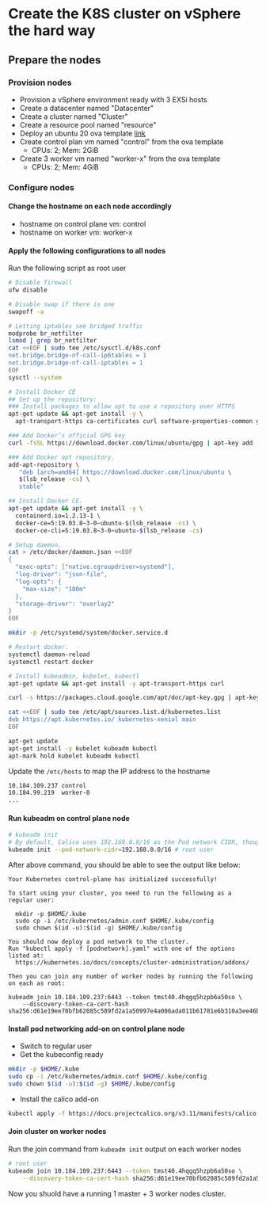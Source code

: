 # Create the K8S cluster on vSphere the hard way

## Prepare the nodes

### Provision nodes

- Provision a vSphere environment ready with 3 EXSi hosts
- Create a datacenter named "Datacenter"
- Create a cluster named "Cluster"
- Create a resource pool named "resource"
- Deploy an ubuntu 20 ova template [link](https://cloud-images.ubuntu.com/focal/current/)
- Create control plan vm named "control" from the ova template
  - CPUs: 2; Mem: 2GiB
- Create 3 worker vm named "worker-x" from the ova template
  - CPUs: 2; Mem: 4GiB

### Configure nodes

#### Change the hostname on each node accordingly

- hostname on control plane vm: control
- hostname on worker vm: worker-x

#### Apply the following configurations to all nodes
  
Run the following script as root user

``` bash
# Disable firewall
ufw disable

# Disable swap if there is one
swapoff -a

# Letting iptables see bridged traffic
modprobe br_netfilter
lsmod | grep br_netfilter
cat <<EOF | sudo tee /etc/sysctl.d/k8s.conf
net.bridge.bridge-nf-call-ip6tables = 1
net.bridge.bridge-nf-call-iptables = 1
EOF
sysctl --system

# Install Docker CE
## Set up the repository:
### Install packages to allow apt to use a repository over HTTPS
apt-get update && apt-get install -y \
  apt-transport-https ca-certificates curl software-properties-common gnupg2

### Add Docker’s official GPG key
curl -fsSL https://download.docker.com/linux/ubuntu/gpg | apt-key add -

### Add Docker apt repository.
add-apt-repository \
   "deb [arch=amd64] https://download.docker.com/linux/ubuntu \
   $(lsb_release -cs) \
   stable"

## Install Docker CE.
apt-get update && apt-get install -y \
  containerd.io=1.2.13-1 \
  docker-ce=5:19.03.8~3-0~ubuntu-$(lsb_release -cs) \
  docker-ce-cli=5:19.03.8~3-0~ubuntu-$(lsb_release -cs)

# Setup daemon.
cat > /etc/docker/daemon.json <<EOF
{
  "exec-opts": ["native.cgroupdriver=systemd"],
  "log-driver": "json-file",
  "log-opts": {
    "max-size": "100m"
  },
  "storage-driver": "overlay2"
}
EOF

mkdir -p /etc/systemd/system/docker.service.d

# Restart docker.
systemctl daemon-reload
systemctl restart docker

# Install kubeadmin, kubelet, kubectl
apt-get update && apt-get install -y apt-transport-https curl

curl -s https://packages.cloud.google.com/apt/doc/apt-key.gpg | apt-key add -

cat <<EOF | sudo tee /etc/apt/sources.list.d/kubernetes.list
deb https://apt.kubernetes.io/ kubernetes-xenial main
EOF

apt-get update
apt-get install -y kubelet kubeadm kubectl
apt-mark hold kubelet kubeadm kubectl
```

Update the `/etc/hosts` to map the IP address to the hostname

``` bash
10.184.109.237 control
10.184.99.219  worker-0
...
```

#### Run kubeadm on control plane node

``` bash
# kubeadm init
# By default, Calico uses 192.168.0.0/16 as the Pod network CIDR, though this can be configured in the calico.yaml file. For Calico to work correctly, you need to pass this same CIDR to the kubeadm init command using the
kubeadm init --pod-network-cidr=192.168.0.0/16 # root user
```

After above command, you should be able to see the output like below:

``` text
Your Kubernetes control-plane has initialized successfully!

To start using your cluster, you need to run the following as a regular user:

  mkdir -p $HOME/.kube
  sudo cp -i /etc/kubernetes/admin.conf $HOME/.kube/config
  sudo chown $(id -u):$(id -g) $HOME/.kube/config

You should now deploy a pod network to the cluster.
Run "kubectl apply -f [podnetwork].yaml" with one of the options listed at:
  https://kubernetes.io/docs/concepts/cluster-administration/addons/

Then you can join any number of worker nodes by running the following on each as root:

kubeadm join 10.184.109.237:6443 --token tmst40.4hqgq5hzpb6a50so \
    --discovery-token-ca-cert-hash sha256:d61e19ee70bfb62085c589fd2a1a50997e4a006ada011b61781e6b310a3ee46b

```

#### Install pod networking add-on on control plane node

- Switch to regular user
- Get the kubeconfig ready

``` bash
mkdir -p $HOME/.kube
sudo cp -i /etc/kubernetes/admin.conf $HOME/.kube/config
sudo chown $(id -u):$(id -g) $HOME/.kube/config
```

- Install the calico add-on

``` bash
kubectl apply -f https://docs.projectcalico.org/v3.11/manifests/calico.yaml
```

#### Join cluster on worker nodes

Run the join command from `kubeadm init` output on each worker nodes

``` bash
# root user
kubeadm join 10.184.109.237:6443 --token tmst40.4hqgq5hzpb6a50so \
    --discovery-token-ca-cert-hash sha256:d61e19ee70bfb62085c589fd2a1a50997e4a006ada011b61781e6b310a3ee46b
```

Now you shuold have a running 1 master + 3 worker nodes cluster.
